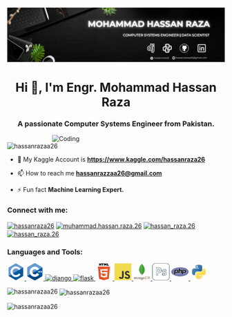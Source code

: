 ![logo](https://github.com/hassanrazaa26/hassanrazaa26/blob/main/Github.jpg)
<h1 align="center">Hi 👋, I'm Engr. Mohammad Hassan Raza</h1>
<h3 align="center">A passionate Computer Systems Engineer from Pakistan.</h3>
<img src="https://user-images.githubusercontent.com/55389276/140866485-8fb1c876-9a8f-4d6a-98dc-08c4981eaf70.gif" alt="Coding" width="400" align="right">

<p align="left"> <img src="https://komarev.com/ghpvc/?username=hassanrazaa26&label=Profile%20views&color=0e75b6&style=flat" alt="hassanrazaa26" /> </p>

- 📝 My Kaggle Account is **https://www.kaggle.com/hassanraza26**

- 📫 How to reach me **hassanrazzaa26@gmail.com**

- ⚡ Fun fact **Machine Learning Expert.**

<h3 align="left">Connect with me:</h3>
<p align="left">
<a href="https://linkedin.com/in/hassanraza26" target="blank"><img align="center" src="https://raw.githubusercontent.com/rahuldkjain/github-profile-readme-generator/master/src/images/icons/Social/linked-in-alt.svg" alt="hassanraza26" height="30" width="40" /></a>
<a href="https://fb.com/muhammad.hassan.raza.26" target="blank"><img align="center" src="https://raw.githubusercontent.com/rahuldkjain/github-profile-readme-generator/master/src/images/icons/Social/facebook.svg" alt="muhammad.hassan.raza.26" height="30" width="40" /></a>
<a href="https://instagram.com/hassan_raza.26" target="blank"><img align="center" src="https://raw.githubusercontent.com/rahuldkjain/github-profile-readme-generator/master/src/images/icons/Social/instagram.svg" alt="hassan_raza.26" height="30" width="40" /></a>
<a href="https://www.youtube.com/c/hassan_raza.26" target="blank"><img align="center" src="https://raw.githubusercontent.com/rahuldkjain/github-profile-readme-generator/master/src/images/icons/Social/youtube.svg" alt="hassan_raza.26" height="30" width="40" /></a>
</p>

<h3 align="left">Languages and Tools:</h3>
<p align="left"> <a href="https://www.cprogramming.com/" target="_blank" rel="noreferrer"> <img src="https://raw.githubusercontent.com/devicons/devicon/master/icons/c/c-original.svg" alt="c" width="40" height="40"/> </a> <a href="https://www.w3schools.com/cpp/" target="_blank" rel="noreferrer"> <img src="https://raw.githubusercontent.com/devicons/devicon/master/icons/cplusplus/cplusplus-original.svg" alt="cplusplus" width="40" height="40"/> </a> <a href="https://www.djangoproject.com/" target="_blank" rel="noreferrer"> <img src="https://cdn.worldvectorlogo.com/logos/django.svg" alt="django" width="40" height="40"/> </a> <a href="https://flask.palletsprojects.com/" target="_blank" rel="noreferrer"> <img src="https://www.vectorlogo.zone/logos/pocoo_flask/pocoo_flask-icon.svg" alt="flask" width="40" height="40"/> </a> <a href="https://www.w3.org/html/" target="_blank" rel="noreferrer"> <img src="https://raw.githubusercontent.com/devicons/devicon/master/icons/html5/html5-original-wordmark.svg" alt="html5" width="40" height="40"/> </a> <a href="https://developer.mozilla.org/en-US/docs/Web/JavaScript" target="_blank" rel="noreferrer"> <img src="https://raw.githubusercontent.com/devicons/devicon/master/icons/javascript/javascript-original.svg" alt="javascript" width="40" height="40"/> </a> <a href="https://www.mongodb.com/" target="_blank" rel="noreferrer"> <img src="https://raw.githubusercontent.com/devicons/devicon/master/icons/mongodb/mongodb-original-wordmark.svg" alt="mongodb" width="40" height="40"/> </a> <a href="https://www.photoshop.com/en" target="_blank" rel="noreferrer"> <img src="https://raw.githubusercontent.com/devicons/devicon/master/icons/photoshop/photoshop-line.svg" alt="photoshop" width="40" height="40"/> </a> <a href="https://www.php.net" target="_blank" rel="noreferrer"> <img src="https://raw.githubusercontent.com/devicons/devicon/master/icons/php/php-original.svg" alt="php" width="40" height="40"/> </a> <a href="https://www.python.org" target="_blank" rel="noreferrer"> <img src="https://raw.githubusercontent.com/devicons/devicon/master/icons/python/python-original.svg" alt="python" width="40" height="40"/> </a> </p>

<p><img align="left" src="https://github-readme-stats.vercel.app/api/top-langs?username=hassanrazaa26&show_icons=true&locale=en&layout=compact" alt="hassanrazaa26" /></p>

<p>&nbsp;<img align="center" src="https://github-readme-stats.vercel.app/api?username=hassanrazaa26&show_icons=true&locale=en" alt="hassanrazaa26" /></p>

<p><img align="center" src="https://github-readme-streak-stats.herokuapp.com/?user=hassanrazaa26&" alt="hassanrazaa26" /></p>
